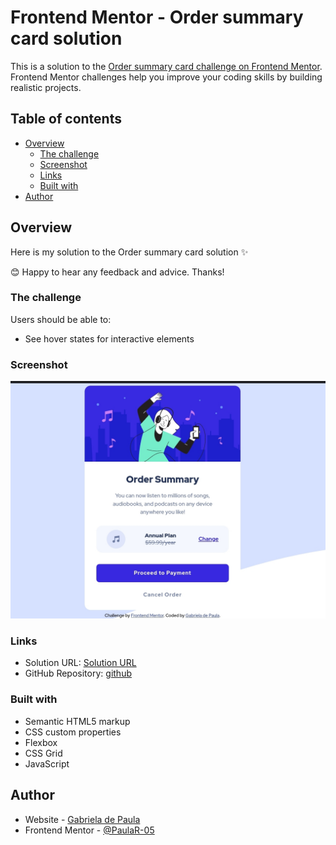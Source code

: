 # Frontend Mentor - Order summary card solution

This is a solution to the [Order summary card challenge on Frontend Mentor](https://www.frontendmentor.io/challenges/order-summary-component-QlPmajDUj). Frontend Mentor challenges help you improve your coding skills by building realistic projects.

## Table of contents

- [Overview](#overview)
  - [The challenge](#the-challenge)
  - [Screenshot](#screenshot)
  - [Links](#links)
  - [Built with](#built-with)
- [Author](#author)

## Overview

Here is my solution to the Order summary card solution ✨

😊 Happy to hear any feedback and advice. Thanks!

### The challenge

Users should be able to:

- See hover states for interactive elements

### Screenshot

![](Screenshot.jpg)

### Links

- Solution URL: [Solution URL](https://paular-05.github.io/Order-summary-component/)
- GitHub Repository: [github](https://github.com/PaulaR-05/Order-summary-component)

### Built with

- Semantic HTML5 markup
- CSS custom properties
- Flexbox
- CSS Grid
- JavaScript

## Author

- Website - [Gabriela de Paula](https://github.com/PaulaR-05)
- Frontend Mentor - [@PaulaR-05](https://www.frontendmentor.io/profile/PaulaR-05)
